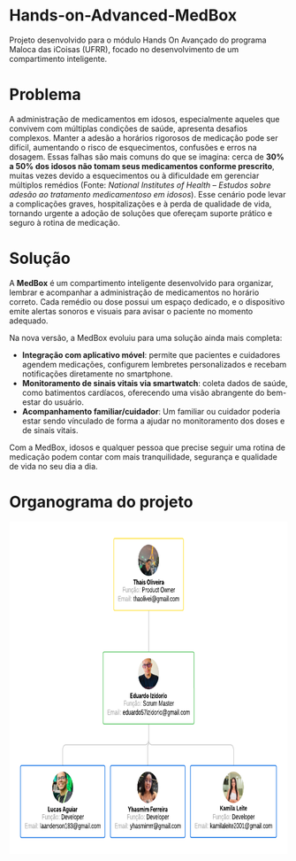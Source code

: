 # Hands-on-Advanced-MedBox
Projeto desenvolvido para o módulo Hands On Avançado do programa Maloca das iCoisas (UFRR), focado no desenvolvimento de um compartimento inteligente.

# Problema
A administração de medicamentos em idosos, especialmente aqueles que convivem com múltiplas condições de saúde, apresenta desafios complexos. Manter a adesão a horários rigorosos de medicação pode ser difícil, aumentando o risco de esquecimentos, confusões e erros na dosagem. Essas falhas são mais comuns do que se imagina: cerca de **30% a 50% dos idosos não tomam seus medicamentos conforme prescrito**, muitas vezes devido a esquecimentos ou à dificuldade em gerenciar múltiplos remédios (Fonte: *National Institutes of Health – Estudos sobre adesão ao tratamento medicamentoso em idosos*). Esse cenário pode levar a complicações graves, hospitalizações e à perda de qualidade de vida, tornando urgente a adoção de soluções que ofereçam suporte prático e seguro à rotina de medicação.

# Solução
A **MedBox** é um compartimento inteligente desenvolvido para organizar, lembrar e acompanhar a administração de medicamentos no horário correto. Cada remédio ou dose possui um espaço dedicado, e o dispositivo emite alertas sonoros e visuais para avisar o paciente no momento adequado.

Na nova versão, a MedBox evoluiu para uma solução ainda mais completa:
- **Integração com aplicativo móvel**: permite que pacientes e cuidadores agendem medicações, configurem lembretes personalizados e recebam notificações diretamente no smartphone.
- **Monitoramento de sinais vitais via smartwatch**: coleta dados de saúde, como batimentos cardíacos, oferecendo uma visão abrangente do bem-estar do usuário.
- **Acompanhamento familiar/cuidador**: Um familiar ou cuidador poderia estar sendo vínculado de forma a ajudar no monitoramento dos doses e de sinais vitais.

Com a MedBox, idosos e qualquer pessoa que precise seguir uma rotina de medicação podem contar com mais tranquilidade, segurança e qualidade de vida no seu dia a dia.

# Organograma do projeto
<p align="center">
<img src="https://github.com/Lucas-Ladislau/Hands-on-Advanced-MedBox/blob/main/Organograma/Organograma%20KOALA%20CORP.png" alt="Organograma Koala Corp" width="600" height="600">
</p>
